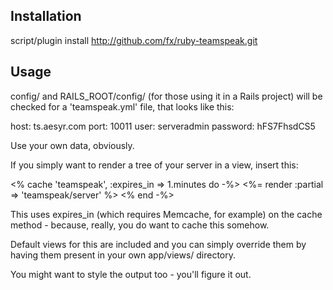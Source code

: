 Installation
---

script/plugin install http://github.com/fx/ruby-teamspeak.git


Usage
---

config/ and RAILS_ROOT/config/ (for those using it in a Rails project) will be
checked for a 'teamspeak.yml' file, that looks like this:

host: ts.aesyr.com
port: 10011
user: serveradmin
password: hFS7FhsdCS5

Use your own data, obviously.


If you simply want to render a tree of your server in a view, insert this:

<% cache 'teamspeak', :expires_in => 1.minutes do -%>
	<%= render :partial => 'teamspeak/server' %>
<% end -%>

This uses expires_in (which requires Memcache, for example) on the cache
method - because, really, you do want to cache this somehow.

Default views for this are included and you can simply override them by having
them present in your own app/views/ directory.

You might want to style the output too - you'll figure it out.
